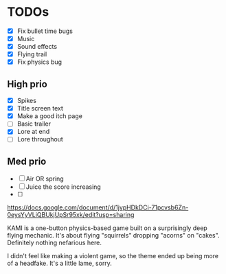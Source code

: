# TODOs

- [x] Fix bullet time bugs
- [x] Music
- [x] Sound effects
- [x] Flying trail
- [x] Fix physics bug

## High prio

- [x] Spikes
- [x] Title screen text
- [x] Make a good itch page
- [ ] Basic trailer
- [x] Lore at end
- [ ] Lore throughout

## Med prio

- [ ] Air OR spring
- [ ] Juice the score increasing
- [ ] 


https://docs.google.com/document/d/1jvpHDkDCi-71pcvsb6Zn-0eysYyVLiQBUkjUpSr95xk/edit?usp=sharing

KAMI is a one-button physics-based game built on a surprisingly deep flying mechanic. It's about flying "squirrels" dropping "acorns" on "cakes". Definitely nothing nefarious here.

I didn't feel like making a violent game, so the theme ended up being more of a headfake. It's a little lame, sorry.